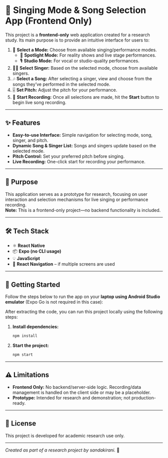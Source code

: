 # 🎵 Singing Mode & Song Selection App (Frontend Only)

This project is a **frontend-only** web application created for a research study. Its main purpose is to provide an intuitive interface for users to:

1. 🎼 **Select a Mode:** Choose from available singing/performance modes.
    - 🌟 **Spotlight Mode:** For reality shows and live stage performances.
    - 🎙️ **Studio Mode:** For vocal or studio-quality performances.
2. 🧑‍🎤 **Select Singer:** Based on the selected mode, choose from available singers.
3. 🎶 **Select a Song:** After selecting a singer, view and choose from the songs they’ve performed in the selected mode.
4. 🎚️ **Set Pitch:** Adjust the pitch for your performance.
5. 🔴 **Start Recording:** Once all selections are made, hit the **Start** button to begin live song recording.
   
---

## ✨ Features

- **Easy-to-use Interface:** Simple navigation for selecting mode, song, singer, and pitch.
- **Dynamic Song & Singer List:** Songs and singers update based on the selected mode.
- **Pitch Control:** Set your preferred pitch before singing.
- **Live Recording:** One-click start for recording your performance.

---

## 🎯 Purpose

This application serves as a prototype for research, focusing on user interaction and selection mechanisms for live singing or performance recording.  
**Note:** This is a frontend-only project—no backend functionality is included.

---

## 🛠️ Tech Stack

- ⚛️ **React Native**
- 📦 **Expo (no CLI usage)**
- 💡 **JavaScript**
- 🧭 **React Navigation** – if multiple screens are used

---

## 🚀 Getting Started

Follow the steps below to run the app on your **laptop using Android Studio emulator** (Expo Go is not required in this case):

After extracting the code, you can run this project locally using the following steps:

1. **Install dependencies:**

   ```bash
   npm install
   ```

2. **Start the project:**

   ```bash
   npm start
   ```

---

## ⚠️ Limitations

- **Frontend Only:** No backend/server-side logic. Recording/data management is handled on the client side or may be a placeholder.
- **Prototype:** Intended for research and demonstration; not production-ready.

---

## 📄 License

This project is developed for academic research use only.  

---

*Created as part of a research project by sandakirani.* 🌱
